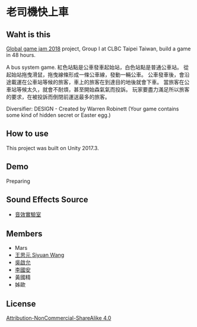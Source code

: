﻿# 老司機快上車

## Waht is this
[Global game jam 2018](https://globalgamejam.org/2018/games/%E8%80%81%E5%8F%B8%E6%A9%9F%E5%BF%AB%E4%B8%8A%E8%BB%8A) project, Group I at CLBC Taipei Taiwan, build a game in 48 hours.

A bus system game. 紅色站點是公車發車起始站，白色站點是普通公車站。 從起始站拖曳滑鼠，拖曳線條形成一條公車線，發動一輛公車。 公車發車後，會沿途載運在公車站等候的旅客，車上的旅客在到達目的地後就會下車。 當旅客在公車站等候太久，就會不耐煩，甚至開始森氣氣而投訴。 玩家要盡力滿足所以旅客的要求，在被投訴而倒閉前運送最多的旅客。

Diversifier: DESIGN - Created by Warren Robinett (Your game contains some kind of hidden secret or Easter egg.)

## How to use

This project was built on Unity 2017.3.

## Demo

Preparing

## Sound Effects Source

* [音效實驗室](http://zh-tw.soundeffect-lab.info/sound/ambient/)

## Members

* Mars
* [王思元 Siyuan Wang](http://twsiyuan.com)
* [吳啟允](https://www.facebook.com/louisalflame)
* [李國安](https://www.facebook.com/guoan.li.7)
* 黃國精
* 姊歐

## License

[Attribution-NonCommercial-ShareAlike 4.0](https://creativecommons.org/licenses/by-nc-sa/4.0/)